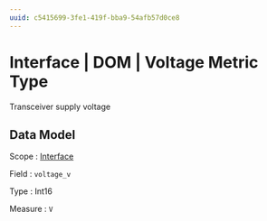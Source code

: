 ```yaml
---
uuid: c5415699-3fe1-419f-bba9-54afb57d0ce8
---
```

# Interface | DOM | Voltage Metric Type

Transceiver supply voltage

## Data Model

Scope
: [Interface](../../../metric-scopes-reference/interface.md)

Field
: `voltage_v`

Type
: Int16

Measure
: `V`
